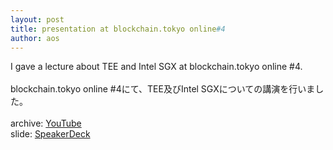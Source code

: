 ```yaml
---
layout: post
title: presentation at blockchain.tokyo online#4
author: aos
---
```


I gave a lecture about TEE and Intel SGX at blockchain.tokyo online #4.  
<br>
blockchain.tokyo online #4にて、TEE及びIntel SGXについての講演を行いました。  
<br>
archive: [YouTube](https://youtu.be/G9U_5CabLhU)  
slide: [SpeakerDeck](https://speakerdeck.com/hello31337/teetointel-sgxru-men)
